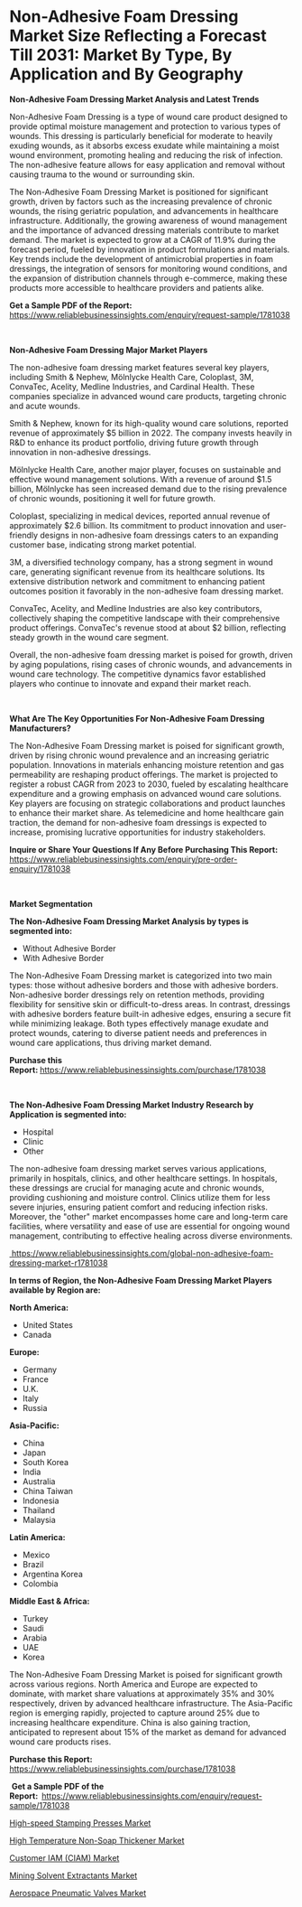 <p><h1>Non-Adhesive Foam Dressing Market Size Reflecting a Forecast Till 2031: Market By Type, By Application and By Geography</h1></p><p><strong>Non-Adhesive Foam Dressing Market Analysis and Latest Trends</strong></p>
<p><p>Non-Adhesive Foam Dressing is a type of wound care product designed to provide optimal moisture management and protection to various types of wounds. This dressing is particularly beneficial for moderate to heavily exuding wounds, as it absorbs excess exudate while maintaining a moist wound environment, promoting healing and reducing the risk of infection. The non-adhesive feature allows for easy application and removal without causing trauma to the wound or surrounding skin.</p><p>The Non-Adhesive Foam Dressing Market is positioned for significant growth, driven by factors such as the increasing prevalence of chronic wounds, the rising geriatric population, and advancements in healthcare infrastructure. Additionally, the growing awareness of wound management and the importance of advanced dressing materials contribute to market demand. The market is expected to grow at a CAGR of 11.9% during the forecast period, fueled by innovation in product formulations and materials. Key trends include the development of antimicrobial properties in foam dressings, the integration of sensors for monitoring wound conditions, and the expansion of distribution channels through e-commerce, making these products more accessible to healthcare providers and patients alike.</p></p>
<p><strong>Get a Sample PDF of the Report:&nbsp;</strong> <a href="https://www.reliablebusinessinsights.com/enquiry/request-sample/1781038?utm_campaign=102&utm_medium=2&utm_source=Github&utm_content=ia&utm_term=13102024&utm_id=non-adhesive-foam-dressing">https://www.reliablebusinessinsights.com/enquiry/request-sample/1781038</a></p>
<p>&nbsp;</p>
<p><strong>Non-Adhesive Foam Dressing Major Market Players</strong></p>
<p><p>The non-adhesive foam dressing market features several key players, including Smith & Nephew, Mölnlycke Health Care, Coloplast, 3M, ConvaTec, Acelity, Medline Industries, and Cardinal Health. These companies specialize in advanced wound care products, targeting chronic and acute wounds.</p><p>Smith & Nephew, known for its high-quality wound care solutions, reported revenue of approximately $5 billion in 2022. The company invests heavily in R&D to enhance its product portfolio, driving future growth through innovation in non-adhesive dressings.</p><p>Mölnlycke Health Care, another major player, focuses on sustainable and effective wound management solutions. With a revenue of around $1.5 billion, Mölnlycke has seen increased demand due to the rising prevalence of chronic wounds, positioning it well for future growth.</p><p>Coloplast, specializing in medical devices, reported annual revenue of approximately $2.6 billion. Its commitment to product innovation and user-friendly designs in non-adhesive foam dressings caters to an expanding customer base, indicating strong market potential.</p><p>3M, a diversified technology company, has a strong segment in wound care, generating significant revenue from its healthcare solutions. Its extensive distribution network and commitment to enhancing patient outcomes position it favorably in the non-adhesive foam dressing market.</p><p>ConvaTec, Acelity, and Medline Industries are also key contributors, collectively shaping the competitive landscape with their comprehensive product offerings. ConvaTec's revenue stood at about $2 billion, reflecting steady growth in the wound care segment. </p><p>Overall, the non-adhesive foam dressing market is poised for growth, driven by aging populations, rising cases of chronic wounds, and advancements in wound care technology. The competitive dynamics favor established players who continue to innovate and expand their market reach.</p></p>
<p>&nbsp;</p>
<p><strong>What Are The Key Opportunities For Non-Adhesive Foam Dressing Manufacturers?</strong></p>
<p><p>The Non-Adhesive Foam Dressing market is poised for significant growth, driven by rising chronic wound prevalence and an increasing geriatric population. Innovations in materials enhancing moisture retention and gas permeability are reshaping product offerings. The market is projected to register a robust CAGR from 2023 to 2030, fueled by escalating healthcare expenditure and a growing emphasis on advanced wound care solutions. Key players are focusing on strategic collaborations and product launches to enhance their market share. As telemedicine and home healthcare gain traction, the demand for non-adhesive foam dressings is expected to increase, promising lucrative opportunities for industry stakeholders.</p></p>
<p><strong>Inquire or Share Your Questions If Any Before Purchasing This Report:</strong> <a href="https://www.reliablebusinessinsights.com/enquiry/pre-order-enquiry/1781038?utm_campaign=102&utm_medium=2&utm_source=Github&utm_content=ia&utm_term=13102024&utm_id=non-adhesive-foam-dressing">https://www.reliablebusinessinsights.com/enquiry/pre-order-enquiry/1781038</a></p>
<p>&nbsp;</p>
<p><strong>Market Segmentation</strong></p>
<p><strong>The Non-Adhesive Foam Dressing Market Analysis by types is segmented into:</strong></p>
<p><ul><li>Without Adhesive Border</li><li>With Adhesive Border</li></ul></p>
<p><p>The Non-Adhesive Foam Dressing market is categorized into two main types: those without adhesive borders and those with adhesive borders. Non-adhesive border dressings rely on retention methods, providing flexibility for sensitive skin or difficult-to-dress areas. In contrast, dressings with adhesive borders feature built-in adhesive edges, ensuring a secure fit while minimizing leakage. Both types effectively manage exudate and protect wounds, catering to diverse patient needs and preferences in wound care applications, thus driving market demand.</p></p>
<p><strong>Purchase this Report:&nbsp;</strong><a href="https://www.reliablebusinessinsights.com/purchase/1781038?utm_campaign=102&utm_medium=2&utm_source=Github&utm_content=ia&utm_term=13102024&utm_id=non-adhesive-foam-dressing">https://www.reliablebusinessinsights.com/purchase/1781038</a></p>
<p>&nbsp;</p>
<p><strong>The Non-Adhesive Foam Dressing Market Industry Research by Application is segmented into:</strong></p>
<p><ul><li>Hospital</li><li>Clinic</li><li>Other</li></ul></p>
<p><p>The non-adhesive foam dressing market serves various applications, primarily in hospitals, clinics, and other healthcare settings. In hospitals, these dressings are crucial for managing acute and chronic wounds, providing cushioning and moisture control. Clinics utilize them for less severe injuries, ensuring patient comfort and reducing infection risks. Moreover, the "other" market encompasses home care and long-term care facilities, where versatility and ease of use are essential for ongoing wound management, contributing to effective healing across diverse environments.</p></p>
<p><a href="https://www.reliablebusinessinsights.com/global-non-adhesive-foam-dressing-market-r1781038?utm_campaign=102&utm_medium=2&utm_source=Github&utm_content=ia&utm_term=13102024&utm_id=non-adhesive-foam-dressing">&nbsp;https://www.reliablebusinessinsights.com/global-non-adhesive-foam-dressing-market-r1781038</a></p>
<p><strong>In terms of Region, the Non-Adhesive Foam Dressing Market Players available by Region are:</strong></p>
<p>
    <p> <strong> North America: </strong>
        <ul>
            <li>United States</li>
            <li>Canada</li>
        </ul>
        </p> 
    <p> <strong> Europe: </strong>
        <ul>
            <li>Germany</li>
            <li>France</li>
            <li>U.K.</li>
            <li>Italy</li>
            <li>Russia</li>
        </ul>
        </p> 
    <p> <strong> Asia-Pacific: </strong>
        <ul>
            <li>China</li>
            <li>Japan</li>
            <li>South Korea</li>
            <li>India</li>
            <li>Australia</li>
            <li>China Taiwan</li>
            <li>Indonesia</li>
            <li>Thailand</li>
            <li>Malaysia</li>
        </ul>
        </p> 
    <p> <strong> Latin America: </strong>
        <ul>
            <li>Mexico</li>
            <li>Brazil</li>
            <li>Argentina Korea</li>
            <li>Colombia</li>
        </ul>
        </p> 
    <p> <strong> Middle East & Africa: </strong>
        <ul>
            <li>Turkey</li>
            <li>Saudi</li>
            <li>Arabia</li>
            <li>UAE</li>
            <li>Korea</li>
        </ul>
    </p>
    </p>
<p><p>The Non-Adhesive Foam Dressing Market is poised for significant growth across various regions. North America and Europe are expected to dominate, with market share valuations at approximately 35% and 30% respectively, driven by advanced healthcare infrastructure. The Asia-Pacific region is emerging rapidly, projected to capture around 25% due to increasing healthcare expenditure. China is also gaining traction, anticipated to represent about 15% of the market as demand for advanced wound care products rises.</p></p>
<p><strong>Purchase this Report: </strong><a href="https://www.reliablebusinessinsights.com/purchase/1781038?utm_campaign=102&utm_medium=2&utm_source=Github&utm_content=ia&utm_term=13102024&utm_id=non-adhesive-foam-dressing">https://www.reliablebusinessinsights.com/purchase/1781038</a></p>
<p>&nbsp;<strong>Get a Sample PDF of the Report:&nbsp;&nbsp;</strong><a href="https://www.reliablebusinessinsights.com/enquiry/request-sample/1781038?utm_campaign=102&utm_medium=2&utm_source=Github&utm_content=ia&utm_term=13102024&utm_id=non-adhesive-foam-dressing">https://www.reliablebusinessinsights.com/enquiry/request-sample/1781038</a></p>
<p><strong></strong></p>
<p><p><a href="https://github.com/Rekhakhatun65/Market-Research-Report-List-1/blob/main/high-speed-stamping-presses-market.md?utm_campaign=102&utm_medium=2&utm_source=Github&utm_content=ia&utm_term=13102024&utm_id=non-adhesive-foam-dressing">High-speed Stamping Presses Market</a></p><p><a href="https://www.linkedin.com/pulse/high-temperature-non-soap-thickener-market-shifts-strategic-8zm6f?utm_campaign=102&utm_medium=2&utm_source=Github&utm_content=ia&utm_term=13102024&utm_id=non-adhesive-foam-dressing">High Temperature Non-Soap Thickener Market</a></p><p><a href="https://github.com/FosterFahey91/Market-Research-Report-List-1/blob/main/customer-iam-ciam-market.md?utm_campaign=102&utm_medium=2&utm_source=Github&utm_content=ia&utm_term=13102024&utm_id=non-adhesive-foam-dressing">Customer IAM (CIAM) Market</a></p><p><a href="https://www.linkedin.com/pulse/mining-solvent-extractants-market-overview-regional-outlook-fvg6f?utm_campaign=102&utm_medium=2&utm_source=Github&utm_content=ia&utm_term=13102024&utm_id=non-adhesive-foam-dressing">Mining Solvent Extractants Market</a></p><p><a href="https://www.linkedin.com/pulse/exploring-aerospace-pneumatic-valves-market-dynamics-revenue-analysis-m70wc?utm_campaign=102&utm_medium=2&utm_source=Github&utm_content=ia&utm_term=13102024&utm_id=non-adhesive-foam-dressing">Aerospace Pneumatic Valves Market</a></p></p>